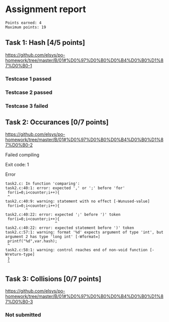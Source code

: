 # Assignment report
```
Points earned: 4
Maximum points: 19
```

## Task 1: Hash [4/5 points]
https://github.com/elsys/po-homework/tree/master/B/01#%D0%97%D0%B0%D0%B4%D0%B0%D1%87%D0%B0-1

### Testcase 1 passed
### Testcase 2 passed
### Testcase 3 failed

## Task 2: Occurances [0/7 points]
https://github.com/elsys/po-homework/tree/master/B/01#%D0%97%D0%B0%D0%B4%D0%B0%D1%87%D0%B0-2

Failed compiling

Exit code: 1

Error
```
task2.c: In function 'comparing':
task2.c:40:1: error: expected ',' or ';' before 'for'
 for(i=0;i<counter;i++){
 ^
task2.c:40:9: warning: statement with no effect [-Wunused-value]
 for(i=0;i<counter;i++){
         ^
task2.c:40:22: error: expected ';' before ')' token
 for(i=0;i<counter;i++){
                      ^
task2.c:40:22: error: expected statement before ')' token
task2.c:57:1: warning: format '%d' expects argument of type 'int', but argument 2 has type 'long int' [-Wformat=]
 printf("%d",var.hash);
 ^
task2.c:58:1: warning: control reaches end of non-void function [-Wreturn-type]
 }
 ^

```

## Task 3: Collisions [0/7 points]
https://github.com/elsys/po-homework/tree/master/B/01#%D0%97%D0%B0%D0%B4%D0%B0%D1%87%D0%B0-3

### Not submitted
